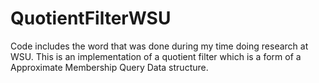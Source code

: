 # QuotientFilterWSU
Code includes the word that was done during my time doing research at WSU. This is an implementation of a quotient filter which is a form of a Approximate Membership Query Data structure.
